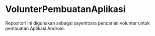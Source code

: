 # VolunterPembuatanAplikasi
Repositori ini digunakan sebagai sayembara pencarian volunter untuk pembuatan Aplikasi Android.
